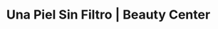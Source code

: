 ---
title: "Una Piel Sin Filtro | Beauty Center"
url: /orlando/una-piel-sin-filtro-beauty-center/
shop: Kosmetik
---